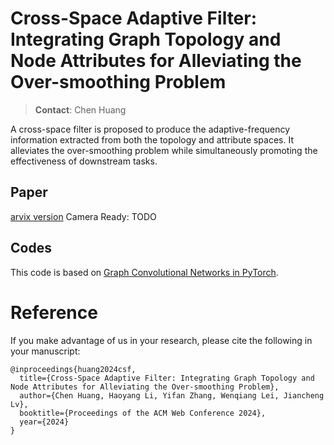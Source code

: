 # Cross-Space Adaptive Filter: Integrating Graph Topology and Node Attributes for Alleviating the Over-smoothing Problem
> **Contact**: Chen Huang 

A cross-space filter is proposed to produce the adaptive-frequency information extracted from both the topology and attribute spaces. It alleviates the over-smoothing problem while simultaneously promoting the effectiveness of downstream tasks.

## Paper
[arvix version](https://arxiv.org/abs/2401.14876) 
Camera Ready: TODO

## 


## Codes
This code is based on [Graph Convolutional Networks in PyTorch](https://github.com/tkipf/pygcn).

# Reference
If you make advantage of us in your research, please cite the following in your manuscript:

```
@inproceedings{huang2024csf,
  title={Cross-Space Adaptive Filter: Integrating Graph Topology and Node Attributes for Alleviating the Over-smoothing Problem},
  author={Chen Huang, Haoyang Li, Yifan Zhang, Wenqiang Lei, Jiancheng Lv},
  booktitle={Proceedings of the ACM Web Conference 2024},
  year={2024}
}
```
